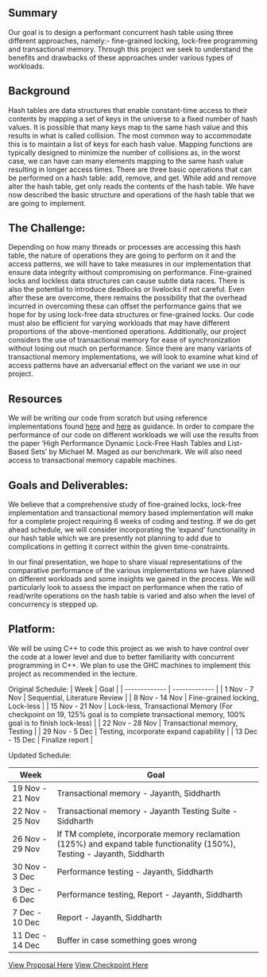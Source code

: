 ## Summary
Our goal is to design a performant concurrent hash table using three different approaches, namely:- fine-grained locking, lock-free programming and transactional memory. Through this project we seek to understand the benefits and drawbacks of these approaches under various types of workloads. 

## Background
Hash tables are data structures that enable constant-time access to their contents by mapping a set of keys in the universe to a fixed number of hash values. It is possible that many keys map to the same hash value and this results in what is called collision. The most common way to accommodate this is to maintain a list of keys for each hash value. Mapping functions are typically designed to minimize the number of collisions as, in the worst case, we can have can many elements mapping to the same hash value resulting in longer access times. There are three basic operations that can be performed on a hash table: add, remove, and get. While add and remove alter the hash table, get only reads the contents of the hash table. We have now described the basic structure and operations of the hash table that we are going to implement.

## The Challenge:
Depending on how many threads or processes are accessing this hash table, the nature of operations they are going to perform on it and the access patterns, we will have to take measures in our implementation that ensure data integrity without compromising on performance. Fine-grained locks and lockless data structures can cause subtle data races. There is also the potential to introduce deadlocks or livelocks if not careful. Even after these are overcome, there remains the possibility that the overhead incurred in overcoming these can offset the performance gains that we hope for by using lock-free data structures or fine-grained locks. Our code must also be efficient for varying workloads that may have different proportions of the above-mentioned operations. Additionally, our project considers the use of transactional memory for ease of synchronization without losing out much on performance. Since there are many variants of transactional memory implementations, we will look to examine what kind of access patterns have an adversarial effect on the variant we use in our project. 

## Resources
We will be writing our code from scratch but using reference implementations found <a href="https://github.com/huxia1124/ParallelContainers">here</a> and <a href="https://github.com/ssteinberg">here</a> as guidance. In order to compare the performance of our code on different workloads we will use the results from the paper ‘High Performance Dynamic Lock-Free Hash Tables and List-Based Sets’ by Michael M. Maged as our benchmark. We will also need access to transactional memory capable machines.


## Goals and Deliverables:
We believe that a comprehensive study of fine-grained locks, lock-free implementation and transactional memory based implementation will make for a complete project requiring 6 weeks of coding and testing. If we do get ahead schedule, we will consider incorporating the ‘expand’ functionality in our hash table which we are presently not planning to add due to complications in getting it correct within the given time-constraints.

In our final presentation, we hope to share visual representations of the comparative performance of the various implementations we have planned on different workloads and some insights we gained in the process. We will particularly look to assess the impact on performance when the ratio of read/write operations on the hash table is varied and also when the level of concurrency is stepped up.

## Platform:
We will be using C++ to code this project as we wish to have control over the code at a lower level and due to better familiarity with concurrent programming in C++. We plan to use the GHC machines to implement this project as recommended in the lecture. 

Original Schedule:
|      Week     |     Goal      |
| ------------- | ------------- |
| 1 Nov - 7 Nov  | Sequential, Literature Review  |
| 8 Nov - 14 Nov  | Fine-grained locking, Lock-less  |
| 15 Nov -  21 Nov  | Lock-less, Transactional Memory (For checkpoint on 19, 125% goal is to complete transactional memory, 100% goal is to finish lock-less) |
| 22 Nov - 28 Nov  | Transactional memory, Testing  |
| 29 Nov - 5 Dec  | Testing, incorporate expand capability  |
| 13 Dec - 15 Dec  | Finalize report  |

Updated Schedule:

|      Week     |     Goal      |
| ------------- | ------------- |
| 19 Nov - 21 Nov  | Transactional memory - Jayanth, Siddharth  |
| 22 Nov - 25 Nov  | Transactional memory - Jayanth Testing Suite - Siddharth  |
| 26 Nov - 29 Nov  | If TM complete, incorporate memory reclamation (125%) and expand table functionality (150%), Testing - Jayanth, Siddharth |
| 30 Nov - 3 Dec  | Performance testing - Jayanth, Siddharth  |
| 3 Dec - 6 Dec  | Performance testing, Report - Jayanth, Siddharth |
| 7 Dec - 10 Dec  | Report - Jayanth, Siddharth  |
| 11 Dec - 14 Dec  | Buffer in case something goes wrong  |

<a href="418%20project%20proposal.pdf">View Proposal Here</a>
<a href="Final%20Project%20Checkpoint.pdf">View Checkpoint Here</a>